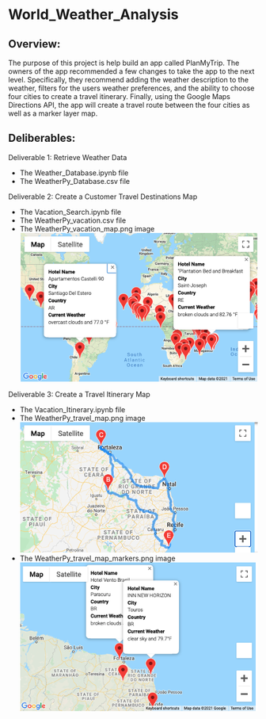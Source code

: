 # World_Weather_Analysis

## Overview:
The purpose of this project is help build an app called PlanMyTrip. The owners of the app recommended a few changes to take the app to the next level. Specifically, they recommend adding the weather description to the weather, filters for the users weather preferences, and the ability to choose four cities to create a travel itinerary. Finally, using the Google Maps Directions API, the app will create a travel route between the four cities as well as a marker layer map.

## Deliberables:

Deliverable 1: Retrieve Weather Data
- The Weather_Database.ipynb file
- The WeatherPy_Database.csv file

Deliverable 2: Create a Customer Travel Destinations Map
- The Vacation_Search.ipynb file
- The WeatherPy_vacation.csv file
- The WeatherPy_vacation_map.png image
![WeatherPy_vacation_map.png](https://github.com/andreabassetti/World_Weather_Analysis/blob/main/Vacation_Search/WeatherPy_vacation_map.png)

Deliverable 3: Create a Travel Itinerary Map
- The Vacation_Itinerary.ipynb file
- The WeatherPy_travel_map.png image
![WeatherPy_travel_map.png](https://github.com/andreabassetti/World_Weather_Analysis/blob/main/Vacation%20Itinerary/WeatherPy_travel_map.png)
- The WeatherPy_travel_map_markers.png image
![WeatherPy_travel_map_markers.png](https://github.com/andreabassetti/World_Weather_Analysis/blob/main/Vacation%20Itinerary/WeatherPy_travel_map_markers.png)
